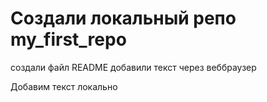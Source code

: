 ﻿# Создали локальный репо my_first_repo
создали файл README
добавили текст через веббраузер

Добавим текст локально